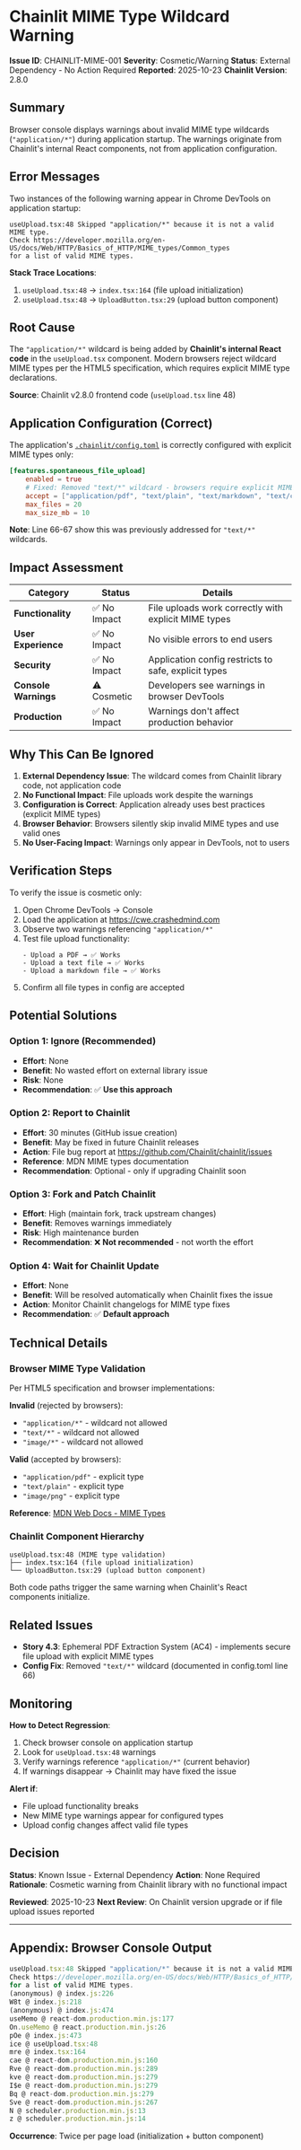 # Chainlit MIME Type Wildcard Warning

**Issue ID**: CHAINLIT-MIME-001
**Severity**: Cosmetic/Warning
**Status**: External Dependency - No Action Required
**Reported**: 2025-10-23
**Chainlit Version**: 2.8.0

## Summary

Browser console displays warnings about invalid MIME type wildcards (`"application/*"`) during application startup. The warnings originate from Chainlit's internal React components, not from application configuration.

## Error Messages

Two instances of the following warning appear in Chrome DevTools on application startup:

```
useUpload.tsx:48 Skipped "application/*" because it is not a valid MIME type.
Check https://developer.mozilla.org/en-US/docs/Web/HTTP/Basics_of_HTTP/MIME_types/Common_types
for a list of valid MIME types.
```

**Stack Trace Locations**:
1. `useUpload.tsx:48` → `index.tsx:164` (file upload initialization)
2. `useUpload.tsx:48` → `UploadButton.tsx:29` (upload button component)

## Root Cause

The `"application/*"` wildcard is being added by **Chainlit's internal React code** in the `useUpload.tsx` component. Modern browsers reject wildcard MIME types per the HTML5 specification, which requires explicit MIME type declarations.

**Source**: Chainlit v2.8.0 frontend code (`useUpload.tsx` line 48)

## Application Configuration (Correct)

The application's [`.chainlit/config.toml`](../../apps/chatbot/.chainlit/config.toml) is correctly configured with explicit MIME types only:

```toml
[features.spontaneous_file_upload]
    enabled = true
    # Fixed: Removed "text/*" wildcard - browsers require explicit MIME types
    accept = ["application/pdf", "text/plain", "text/markdown", "text/csv", "text/html", "text/xml"]
    max_files = 20
    max_size_mb = 10
```

**Note**: Line 66-67 show this was previously addressed for `"text/*"` wildcards.

## Impact Assessment

| Category | Status | Details |
|----------|--------|---------|
| **Functionality** | ✅ No Impact | File uploads work correctly with explicit MIME types |
| **User Experience** | ✅ No Impact | No visible errors to end users |
| **Security** | ✅ No Impact | Application config restricts to safe, explicit types |
| **Console Warnings** | ⚠️ Cosmetic | Developers see warnings in browser DevTools |
| **Production** | ✅ No Impact | Warnings don't affect production behavior |

## Why This Can Be Ignored

1. **External Dependency Issue**: The wildcard comes from Chainlit library code, not application code
2. **No Functional Impact**: File uploads work despite the warnings
3. **Configuration is Correct**: Application already uses best practices (explicit MIME types)
4. **Browser Behavior**: Browsers silently skip invalid MIME types and use valid ones
5. **No User-Facing Impact**: Warnings only appear in DevTools, not to users

## Verification Steps

To verify the issue is cosmetic only:

1. Open Chrome DevTools → Console
2. Load the application at https://cwe.crashedmind.com
3. Observe two warnings referencing `"application/*"`
4. Test file upload functionality:
   ```
   - Upload a PDF → ✅ Works
   - Upload a text file → ✅ Works
   - Upload a markdown file → ✅ Works
   ```
5. Confirm all file types in config are accepted

## Potential Solutions

### Option 1: Ignore (Recommended)
- **Effort**: None
- **Benefit**: No wasted effort on external library issue
- **Risk**: None
- **Recommendation**: ✅ **Use this approach**

### Option 2: Report to Chainlit
- **Effort**: 30 minutes (GitHub issue creation)
- **Benefit**: May be fixed in future Chainlit releases
- **Action**: File bug report at https://github.com/Chainlit/chainlit/issues
- **Reference**: MDN MIME types documentation
- **Recommendation**: Optional - only if upgrading Chainlit soon

### Option 3: Fork and Patch Chainlit
- **Effort**: High (maintain fork, track upstream changes)
- **Benefit**: Removes warnings immediately
- **Risk**: High maintenance burden
- **Recommendation**: ❌ **Not recommended** - not worth the effort

### Option 4: Wait for Chainlit Update
- **Effort**: None
- **Benefit**: Will be resolved automatically when Chainlit fixes the issue
- **Action**: Monitor Chainlit changelogs for MIME type fixes
- **Recommendation**: ✅ **Default approach**

## Technical Details

### Browser MIME Type Validation

Per HTML5 specification and browser implementations:

**Invalid** (rejected by browsers):
- `"application/*"` - wildcard not allowed
- `"text/*"` - wildcard not allowed
- `"image/*"` - wildcard not allowed

**Valid** (accepted by browsers):
- `"application/pdf"` - explicit type
- `"text/plain"` - explicit type
- `"image/png"` - explicit type

**Reference**: [MDN Web Docs - MIME Types](https://developer.mozilla.org/en-US/docs/Web/HTTP/Basics_of_HTTP/MIME_types/Common_types)

### Chainlit Component Hierarchy

```
useUpload.tsx:48 (MIME type validation)
├── index.tsx:164 (file upload initialization)
└── UploadButton.tsx:29 (upload button component)
```

Both code paths trigger the same warning when Chainlit's React components initialize.

## Related Issues

- **Story 4.3**: Ephemeral PDF Extraction System (AC4) - implements secure file upload with explicit MIME types
- **Config Fix**: Removed `"text/*"` wildcard (documented in config.toml line 66)

## Monitoring

**How to Detect Regression**:
1. Check browser console on application startup
2. Look for `useUpload.tsx:48` warnings
3. Verify warnings reference `"application/*"` (current behavior)
4. If warnings disappear → Chainlit may have fixed the issue

**Alert if**:
- File upload functionality breaks
- New MIME type warnings appear for configured types
- Upload config changes affect valid file types

## Decision

**Status**: Known Issue - External Dependency
**Action**: None Required
**Rationale**: Cosmetic warning from Chainlit library with no functional impact

**Reviewed**: 2025-10-23
**Next Review**: On Chainlit version upgrade or if file upload issues reported

---

## Appendix: Browser Console Output

```javascript
useUpload.tsx:48 Skipped "application/*" because it is not a valid MIME type.
Check https://developer.mozilla.org/en-US/docs/Web/HTTP/Basics_of_HTTP/MIME_types/Common_types
for a list of valid MIME types.
(anonymous) @ index.js:226
W8t @ index.js:218
(anonymous) @ index.js:474
useMemo @ react-dom.production.min.js:177
On.useMemo @ react.production.min.js:26
pOe @ index.js:473
ice @ useUpload.tsx:48
mre @ index.tsx:164
cae @ react-dom.production.min.js:160
Rve @ react-dom.production.min.js:289
kve @ react-dom.production.min.js:279
I$e @ react-dom.production.min.js:279
Bq @ react-dom.production.min.js:279
Sve @ react-dom.production.min.js:267
N @ scheduler.production.min.js:13
z @ scheduler.production.min.js:14
```

**Occurrence**: Twice per page load (initialization + button component)
